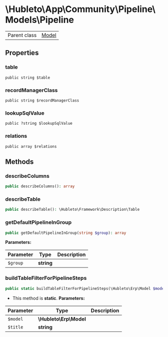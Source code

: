 
# \Hubleto\App\Community\Pipeline\Models\Pipeline
<table class='table-default dense'>
<tr><td>Parent class</td><td><a href="../../../../Erp/Model">Model</a></td></tr></table>


## Properties

### table

`public string $table`


### recordManagerClass

`public string $recordManagerClass`


### lookupSqlValue

`public ?string $lookupSqlValue`


### relations

`public array $relations`


## Methods

### describeColumns

```php
public describeColumns(): array
```


### describeTable

```php
public describeTable(): \Hubleto\Framework\Description\Table
```


### getDefaultPipelineInGroup

```php
public getDefaultPipelineInGroup(string $group): array
```

**Parameters:**

| Parameter | Type       | Description |
|-----------|------------|-------------|
| `$group`  | **string** |             |


### buildTableFilterForPipelineSteps

```php
public static buildTableFilterForPipelineSteps(\Hubleto\Erp\Model $model, string $title): array
```

* This method is **static**.
**Parameters:**

| Parameter | Type                   | Description |
|-----------|------------------------|-------------|
| `$model`  | **\Hubleto\Erp\Model** |             |
| `$title`  | **string**             |             |

